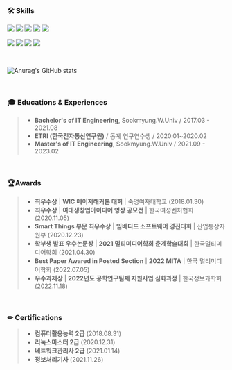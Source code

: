 ### 🛠 Skills
<p>
  <img src="https://img.shields.io/badge/Python-3766AB?style=for-the-badge&logo=Python&logoColor=white"/>
  <img src="https://img.shields.io/badge/PyTorch-EE4C2C?style=for-the-badge&logo=PyTorch&logoColor=white"/>
  <img src="https://img.shields.io/badge/TensorFlow-FF6F00?style=for-the-badge&logo=TensorFlow&logoColor=white"/>
  <img src="https://img.shields.io/badge/OpenCV-5C3EE8?style=for-the-badge&logo=OpenCV&logoColor=white"/>
  <img src="https://img.shields.io/badge/R-276DC3?style=for-the-badge&logo=R&logoColor=white"/>
</p>

<p>
  <img src="https://img.shields.io/badge/Swift-F05138?style=for-the-badge&logo=Swift&logoColor=white"/>
  <img src="https://img.shields.io/badge/C++-00599C?style=for-the-badge&logo=C++&logoColor=white"/>
  <img src="https://img.shields.io/badge/Git-F05032?style=for-the-badge&logo=Git&logoColor=white"/>
  <img src="https://img.shields.io/badge/Django-092E20?style=for-the-badge&logo=Django&logoColor=white"/> 
</p>

<br/>

![Anurag's GitHub stats](https://github-readme-stats.vercel.app/api?username=DyeonPark&show_icons=true&theme=merko)

<br/>

### 🎓 Educations & Experiences
> * **Bachelor's of IT Engineering**, Sookmyung.W.Univ / 2017.03 - 2021.08
> * **ETRI (한국전자통신연구원)** / 동계 연구연수생 / 2020.01~2020.02
> * **Master's of IT Engineering**, Sookmyung.W.Univ / 2021.09 - 2023.02

<br/>

### 🏆Awards
> * **최우수상** | **WIC 메이저해커톤 대회** | 숙명여자대학교 (2018.01.30)
> * **최우수상** | **여대생창업아이디어 영상 공모전** | 한국여성벤처협회 (2020.11.05)
> * **Smart Things 부문 최우수상** | **임베디드 소프트웨어 경진대회** | 산업통상자원부 (2020.12.23)
> * **학부생 발표 우수논문상** | **2021 멀티미디어학회 춘계학술대회** | 한국멀티미디어학회 (2021.04.30)
> * **Best Paper Awared in Posted Section** | **2022 MITA** | 한국 멀티미디어학회 (2022.07.05)
> * **우수과제상** | **2022년도 공학연구팀제 지원사업 심화과정** | 한국정보과학회 (2022.11.18)

<br/>

### ✏ Certifications
> * **컴퓨터활용능력 2급** (2018.08.31)
> * **리눅스마스터 2급** (2020.12.31)
> * **네트워크관리사 2급** (2021.01.14)
> * **정보처리기사** (2021.11.26)

<!-- https://simpleicons.org/ -->
